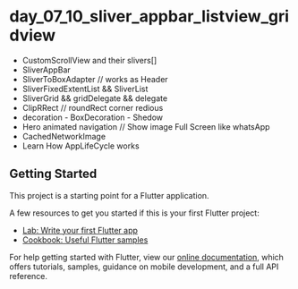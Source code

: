 # day_07_10_sliver_appbar_listview_gridview
- CustomScrollView and their slivers[]
- SliverAppBar
- SliverToBoxAdapter  // works as Header 
- SliverFixedExtentList  &&  SliverList
- SliverGrid &&  gridDelegate && delegate
- ClipRRect  // roundRect corner redious
- decoration - BoxDecoration - Shedow
- Hero animated navigation  // Show image Full Screen like whatsApp
- CachedNetworkImage 
- Learn How AppLifeCycle works

## Getting Started

This project is a starting point for a Flutter application.

A few resources to get you started if this is your first Flutter project:

- [Lab: Write your first Flutter app](https://flutter.dev/docs/get-started/codelab)
- [Cookbook: Useful Flutter samples](https://flutter.dev/docs/cookbook)

For help getting started with Flutter, view our
[online documentation](https://flutter.dev/docs), which offers tutorials,
samples, guidance on mobile development, and a full API reference.
